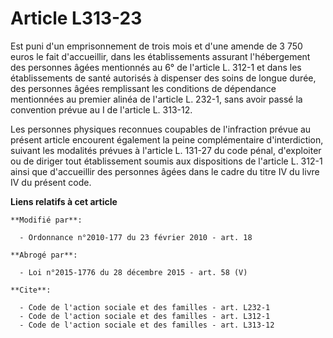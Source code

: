 # Article L313-23

Est puni d'un emprisonnement de trois mois et d'une amende de 3 750 euros le fait d'accueillir, dans les établissements
assurant l'hébergement des personnes âgées mentionnés au 6° de l'article L. 312-1 et dans les établissements de santé
autorisés à dispenser des soins de longue durée, des personnes âgées remplissant les conditions de dépendance mentionnées au
premier alinéa de l'article L. 232-1, sans avoir passé la convention prévue au I de l'article L. 313-12. 

Les personnes physiques reconnues coupables de l'infraction prévue au présent article encourent également la peine
complémentaire d'interdiction, suivant les modalités prévues à l'article L. 131-27 du code pénal, d'exploiter ou de diriger
tout établissement soumis aux dispositions de l'article L. 312-1 ainsi que d'accueillir des personnes âgées dans le cadre du
titre IV du livre IV du présent code.

**Liens relatifs à cet article**

	**Modifié par**:

	  - Ordonnance n°2010-177 du 23 février 2010 - art. 18

	**Abrogé par**:

	  - Loi n°2015-1776 du 28 décembre 2015 - art. 58 (V)

	**Cite**:

	  - Code de l'action sociale et des familles - art. L232-1
	  - Code de l'action sociale et des familles - art. L312-1
	  - Code de l'action sociale et des familles - art. L313-12
